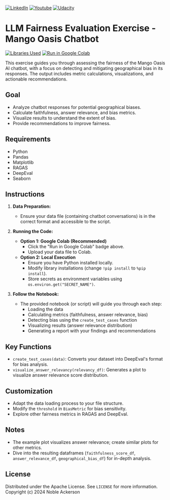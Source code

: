 
[![LinkedIn][linkedin-shield]][linkedin-url]
[![Youtube][youtube-shield]][youtube-url]
[![Udacity][udacity-shield]][udacity-url]

# LLM Fairness Evaluation Exercise - Mango Oasis Chatbot

[![Libraries Used](https://img.shields.io/badge/libraries-RAGAS%20%7C%20DeepEval-blue)](https://github.com/explodinggradients/ragas,https://github.com/deep-eval/deepeval)
[![Run in Google Colab](https://colab.research.google.com/assets/colab-badge.svg)](https://colab.research.google.com/github/ByteanAtomResearch/ai-product-course-fer/blob/main/mangobot_fer.ipynb)

This exercise guides you through assessing the fairness of the Mango Oasis AI chatbot, with a focus on detecting and mitigating geographical bias in its responses. The output includes metric calculations, visualizations, and actionable recommendations.

## Goal

- Analyze chatbot responses for potential geographical biases.
- Calculate faithfulness, answer relevance, and bias metrics.
- Visualize results to understand the extent of bias.
- Provide recommendations to improve fairness.

## Requirements

- Python
- Pandas
- Matplotlib
- RAGAS
- DeepEval
- Seaborn

## Instructions

1. **Data Preparation:**
   - Ensure your data file (containing chatbot conversations) is in the correct format and accessible to the script.

2. **Running the Code:**
   - **Option 1: Google Colab (Recommended)**
     - Click the "Run in Google Colab" badge above.
     - Upload your data file to Colab.
   - **Option 2: Local Execution**
     - Ensure you have Python installed locally.
     - Modify library installations (change `!pip install` to `%pip install`).
     - Store secrets as environment variables using `os.environ.get("SECRET_NAME")`.

3. **Follow the Notebook:** 
   - The provided notebook (or script) will guide you through each step:
     - Loading the data
     - Calculating metrics (faithfulness, answer relevance, bias)
     - Detecting bias using the `create_test_cases` function
     - Visualizing results (answer relevance distribution)
     - Generating a report with your findings and recommendations

## Key Functions

- `create_test_cases(data)`: Converts your dataset into DeepEval's format for bias analysis.
- `visualize_answer_relevancy(relevancy_df)`: Generates a plot to visualize answer relevance score distribution.

## Customization

- Adapt the data loading process to your file structure.
- Modify the `threshold` in `BiasMetric` for bias sensitivity.
- Explore other fairness metrics in RAGAS and DeepEval.

## Notes

- The example plot visualizes answer relevance; create similar plots for other metrics.
- Dive into the resulting dataframes (`faithfulness_score_df`, `answer_relevance_df`, `geographical_bias_df`) for in-depth analysis.


## License

Distributed under the Apache License. See `LICENSE` for more information.
Copyright (c) 2024 Noble Ackerson

[linkedin-url]: https://linkedin.com/in/noblea
[linkedin-shield]: https://img.shields.io/badge/-LinkedIn-black.svg?style=for-the-badge&logo=linkedin&colorB=555
[youtube-url]: https://youtube.com/c/nobleackerson
[udacity-url]: https://www.udacity.com/course/ai-product-manager-nanodegree--nd088
[youtube-shield]: https://img.shields.io/badge/-Youtube-black.svg?style=for-the-badge&logo=youtube&colorB=555
[udacity-shield]: https://img.shields.io/badge/-Udacity-black.svg?style=for-the-badge&logo=udcaity&colorB=555
